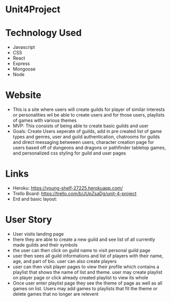 # Unit4Project

# Technology Used
- Javascript
- CSS
- React
- Express
- Mongoose
- Node

# Website
- This is a site where users will create guilds for player of similar interests or personalities wil be able to create users and for those users, playlists of games with various themes
- MVP: This consists of being able to create basic guilds and user
- Goals: Create Users seperate of guilds, add in pre created list of game types and genres, user and guild authentication, chatrooms for guilds and direct messaging betweeen users, character creation page for users based off of dungeons and dragons or pathfinder tabletop games, and personalized css styling for guild and user pages

# Links 
- Heroku: https://young-shelf-27225.herokuapp.com/
- Trello Board: https://trello.com/b/JUpZsaDg/unit-4-project
- Erd and basic layout: 

# User Story
- User visits landing page
- there they are able to create a new guild and see list of all currently made guilds and their symbols
- the user can then click on guild name to visit personal guild page
- user then sees all guild informations and list of players with their name, age, and part of bio. user can also create players
- user can then visit player pages to view their profile which contains a playlist that shows the name of list and theme. user may create playlist on player page or click already created playlist to view its whole
- Once user enter playlist page they see the theme of page as well as all games on list. Users may add games to playlists that fit the theme or delete games that no longer are relevent